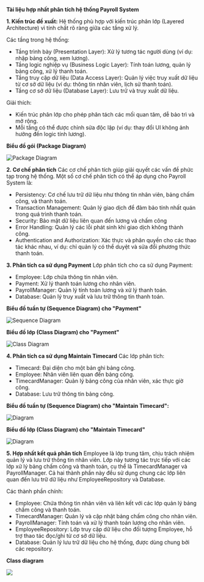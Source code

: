 **Tài liệu hợp nhất phân tích hệ thống Payroll System**

**1. Kiến trúc đề xuất:**
Hệ thống phù hợp với kiến trúc phân lớp (Layered Architecture) vì tính chất rõ ràng giữa các tầng xử lý.

Các tầng trong hệ thống:
  - Tầng trình bày (Presentation Layer): Xử lý tương tác người dùng (ví dụ: nhập bảng công, xem lương).
  - Tầng logic nghiệp vụ (Business Logic Layer): Tính toán lương, quản lý bảng công, xử lý thanh toán.
  - Tầng truy cập dữ liệu (Data Access Layer): Quản lý việc truy xuất dữ liệu từ cơ sở dữ liệu (ví dụ: thông tin nhân viên, lịch sử thanh toán).
  - Tầng cơ sở dữ liệu (Database Layer): Lưu trữ và truy xuất dữ liệu.

Giải thích:
  - Kiến trúc phân lớp cho phép phân tách các mối quan tâm, dễ bảo trì và mở rộng.
  - Mỗi tầng có thể được chỉnh sửa độc lập (ví dụ: thay đổi UI không ảnh hưởng đến logic tính lương).

**Biểu đồ gói (Package Diagram)**

![Package Diagram](https://www.planttext.com/api/plantuml/png/Z9CzJiD044PxdsAK2efSW0851898GGee762o7imgwrrhVr0ib8g2WbD4Y38Y1LLSK4JAFNm2hi0wi8co2XBkFFlDU-En_LLzTen5RLqkaYGn8ov1AqD9OhaL10Mo4MO4ASTCO-uZeTBNP4XQj5p97fQauJ41O0ADWTlk-iPVAJU5mBAFfLP271p-L8qRvjmEU4uCTRgkJfB9bdtg39TaJ4zbdCNmNzOLIX_LGSHGC2VGaZ_E_Ln1LMZ5F2bo1LOeHx0753prh9skVynzXXPFMEEBXpxF2w5AeXigbE5MwJAuChBXi2llr4RbC-5P6kn-sH0DnQfG3m8Q4tEMhXtfSalnhwZTFewNUGIjIrvNJnBiVLszW5ZDLrEPjK8ytfVFNzJLZCEmNhpA3DZoeqb7rAPppm9yys0va_TWrN8gjwvOydTxRpLtVj962jP_kRjJxEbfK9lzD7xjIXYxUl5c8QshTn3-wPzTA-cGJ9jVuXi00F__0m00)

**2. Cơ chế phân tích**
Các cơ chế phân tích giúp giải quyết các vấn đề phức tạp trong hệ thống. Một số cơ chế phân tích có thể áp dụng cho Payroll System là:
  - Persistency: Cơ chế lưu trữ dữ liệu như thông tin nhân viên, bảng chấm công, và thanh toán.
  - Transaction Management: Quản lý giao dịch để đảm bảo tính nhất quán trong quá trình thanh toán.
  - Security: Bảo mật dữ liệu liên quan đến lương và chấm công
  - Error Handling: Quản lý các lỗi phát sinh khi giao dịch không thành công.
  - Authentication and Authorization: Xác thực và phân quyền cho các thao tác khác nhau, ví dụ: chỉ quản lý có thể duyệt và sửa đổi phương thức thanh toán.

**3. Phân tích ca sử dụng Payment**
Lớp phân tích cho ca sử dụng Payment:
  - Employee: Lớp chứa thông tin nhân viên.
  - Payment: Xử lý thanh toán lương cho nhân viên.
  - PayrollManager: Quản lý tính toán lương và xử lý thanh toán.
  - Database: Quản lý truy xuất và lưu trữ thông tin thanh toán.

**Biểu đồ tuần tự (Sequence Diagram) cho "Payment"**

![Sequence Diagram](https://www.planttext.com/api/plantuml/png/T94nJWCn44NxFSMKK7012fG2kY0X58gK9h7MgtZ7mHv7SXbHK72AW11I94GAgdMHmjBUmoVW2imYWHB2DYx6Vk_FZ3_ZTk18MFArBjoiGh36oQ8G4p8MRfoqHNV0oHbSYM2DrfS2HScLKnYdjOT9Rbuzg2h7UmHIEJw2RZVj2ikZu-8FmfABUgvDaF9QpeshE2EmQ9YRby1m-i0IY7j0bPuG5bLQ8rl-OTXqBaZS2YUP7raVOC4It94m-FkaBtXaS_FCP5p2DCTtq3p6W--DFDZ03j_R_U4Ek59Bf8vFRwY0J5hX_jQ-x_U77BOR3xFSR0dkV1TBIlp030qaJhi__0800F__0m00)

**Biểu đồ lớp (Class Diagram) cho "Payment"**

![Class Diagram](https://www.planttext.com/api/plantuml/png/R52z3e903DxlAJhgm0imEU30O6Ba2IeMGYntv5e6Odmo1n_9Lv3pm1XaxDVlhtqzdZjHzDgtREJQMF1Eo9YIKGJsRSTk88AR0G2QfZnBeR4Q88ijfL2eRsmTPa56FwHGiKCrzzddY4DBLgDDYLpsZ4h5XxpP1h3phYIHYJXYlrhlc0zeiIQ_i5ZXpvrFr3bfrFaXQchIUPNRoaN9zy0aMGIPHMuaXB2LpN-cMQan4ZDKFEFuu1tPItZv6m00__y30000)

**4. Phân tích ca sử dụng Maintain Timecard**
Các lớp phân tích:
  - Timecard: Đại diện cho một bản ghi bảng công.
  - Employee: Nhân viên liên quan đến bảng công.
  - TimecardManager: Quản lý bảng công của nhân viên, xác thực giờ công.
  - Database: Lưu trữ thông tin bảng công.

**Biểu đồ tuần tự (Sequence Diagram) cho "Maintain Timecard":**

![Diagram](https://www.planttext.com/api/plantuml/png/T94z2i8m5CVtdEBHtGiuY8FYeejqS4tRq0RRrvAaGaSdpw75HH0Ld9h1eU0zSWAlO3BuWTJflU7z_X_9Gz-6Kb6XoYmbSiaHH2uPeQ7A1Oop8iqhniXhWTu0V9wna8feHf76J40Vl8dHHmw1QMgC8Mol67lazyoIBvKvAtB9hK7bu4Mx3K4bHb_SS30e6mEJTeUmukq1FT91MhqHLJIWaZaLNvGLh4opHuYCFa7AZTwK7ddV_FNtXSrjKRt-ilzdsL7U_sIs9Ue2KklSsVyxx_H-BdzURCWmSh_m1000__y30000)

**Biểu đồ lớp (Class Diagram) cho "Maintain Timecard"**

![Diagram](https://www.planttext.com/api/plantuml/png/R90z3i8m38Ntd28Z3Br0fmvbO60196QtiKhK_5HsYbGXJiR0aRW2YKghYh9OylFxdco_dw-20r3ehH7SQYV9CmfH6s2MEziPFo3Akv1IuhVRbxdKBYJ9WSLSdW9fruZ7X9srnHf8ZTZLzyGNJosgcLCG8bV6kgOEuA116k4R69tCqt2pJIhtbTLXeSMGUTSi-uqIlz4Box_P57N4phCEdWQnbf8n7W0Ln7yLw5Jwu0S00F__0m00)

**5. Hợp nhất kết quả phân tích**
Employee là lớp trung tâm, chịu trách nhiệm quản lý và lưu trữ thông tin nhân viên. Lớp này tương tác trực tiếp với các lớp xử lý bảng chấm công và thanh toán, cụ thể là TimecardManager và PayrollManager. Cả hai thành phần này đều sử dụng chung các lớp liên quan đến lưu trữ dữ liệu như EmployeeRepository và Database.

Các thành phần chính:
  - Employee: Chứa thông tin nhân viên và liên kết với các lớp quản lý bảng chấm công và thanh toán.
  - TimecardManager: Quản lý và cập nhật bảng chấm công cho nhân viên.
  - PayrollManager: Tính toán và xử lý thanh toán lương cho nhân viên.
  - EmployeeRepository: Lớp truy cập dữ liệu cho đối tượng Employee, hỗ trợ thao tác đọc/ghi từ cơ sở dữ liệu.
  - Database: Quản lý lưu trữ dữ liệu cho hệ thống, được dùng chung bởi các repository.

**Class diagram**

![](https://www.planttext.com/api/plantuml/png/T99DJiGm38NtEOMNiEWLq4WC2nP8Y9aBU1AhYiXFITnA4PgJpO8ZSGNQAIb9f-pgFhydVtQ-Br-xo1YujqR4T-qW-4X2i6P3y8efU6FWa2AJXGOU3SO8UurjG2k4l9PFjZC-4S6d081dnw3Lz7NWe5qB3YqLPUUZPksTE6V_KLkI6DGBEcmfp363rmhwJY5Jrk_k5s50erVI4lSxz6sQH2DxCxh63akEYxn8XYJ__J-lsTxeEhSFgGYCE51kcCEMLRJ4XNA3-czSpPghAMuBTO-C9unKGdhdHfI2xQEda6RNCbxJF6oWrVhgBBLOBrciJrZwD_8B_AapOuYDzLJwwhIL9dRarFIAVm000F__0m00)

